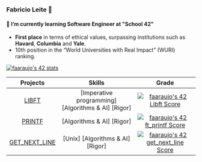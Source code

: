 ### Fabricio Leite 👋
#### 🌱 I’m currently learning Software Engineer at "School 42"
- **First place** in terms of ethical values, surpassing institutions such as\
**Havard**, **Columbia** and **Yale**.
- 10th position in the “World Universities with Real Impact” (WURI) ranking.

[![faaraujo's 42 stats](https://badge42.vercel.app/api/v2/clgrr2va0002108jo3cc5foww/stats?cursusId=21&coalitionId=piscine)](https://github.com/JaeSeoKim/badge42)

Projects | Skills | Grade | 
:-------:|:------:|:-----:|
[LIBFT](https://github.com/faleite/42libft) | [Imperative programming] [Algorithms & AI] [Rigor] | [![faaraujo's 42 Libft Score](https://badge42.vercel.app/api/v2/clgrr2va0002108jo3cc5foww/project/3061823)](https://github.com/JaeSeoKim/badge42)
[PRINTF](https://github.com/faleite/42printf) | [Algorithms & AI] [Rigor] | [![faaraujo's 42 ft_printf Score](https://badge42.vercel.app/api/v2/clgrr2va0002108jo3cc5foww/project/3085967)](https://github.com/JaeSeoKim/badge42)
[GET_NEXT_LINE](https://github.com/faleite/42get_next_line) | [Unix] [Algorithms & AI] [Rigor] | [![faaraujo's 42 get_next_line Score](https://badge42.vercel.app/api/v2/clgrr2va0002108jo3cc5foww/project/3095904)](https://github.com/JaeSeoKim/badge42)

<!--
**faleite/faleite** is a ✨ _special_ ✨ repository because its `README.md` (this file) appears on your GitHub profile.

Here are some ideas to get you started:

- 🔭 I’m currently working on ...
- 🌱 I’m currently learning ...
- 👯 I’m looking to collaborate on ...
- 🤔 I’m looking for help with ...
- 💬 Ask me about ...
- 📫 How to reach me: ...
- 😄 Pronouns: ...
- ⚡ Fun fact: ...
-->

